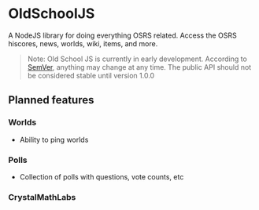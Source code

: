 # OldSchoolJS

A NodeJS library for doing everything OSRS related. Access the OSRS hiscores, news, worlds, wiki, items, and more.

> Note: Old School JS is currently in early development. According to [SemVer](https://semver.org/), anything may change at any time. The public API should not be considered stable until version 1.0.0

## Planned features

### Worlds

-   Ability to ping worlds

### Polls

-   Collection of polls with questions, vote counts, etc

### CrystalMathLabs
